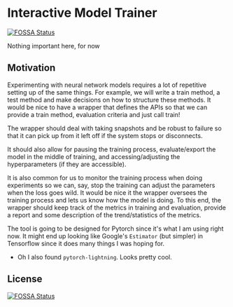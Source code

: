 # Interactive Model Trainer
[![FOSSA Status](https://app.fossa.io/api/projects/git%2Bgithub.com%2Fjustinchuby%2Fpytorch-interactive-trainer.svg?type=shield)](https://app.fossa.io/projects/git%2Bgithub.com%2Fjustinchuby%2Fpytorch-interactive-trainer?ref=badge_shield)

Nothing important here, for now

## Motivation

Experimenting with neural network models requires a lot of repetitive setting up of the same things. For example, we will write a train method, a test method and make decisions on how to structure these methods. It would be nice to have a wrapper that defines the APIs so that we can provide a train method, evaluation criteria and just call train!

The wrapper should deal with taking snapshots and be robust to failure so that it can pick up from it left off if the system stops or disconnects.

It should also allow for pausing the training process, evaluate/export the model in the middle of training, and accessing/adjusting the hyperparameters (if they are accessible).

It is also common for us to monitor the training process when doing experiments so we can, say, stop the training can adjust the parameters when the loss goes wild. It would be nice it the wrapper oversees the training process and lets us know how the model is doing. To this end, the wrapper should keep track of the metrics in training and evaluation, provide a report and some description of the trend/statistics of the metrics.

The tool is going to be designed for Pytorch since it's what I am using right now. It might end up looking like Google's `Estimator` (but simpler) in Tensorflow since it does many things I was hoping for.

- Oh I also found `pytorch-lightning`. Looks pretty cool.


## License
[![FOSSA Status](https://app.fossa.io/api/projects/git%2Bgithub.com%2Fjustinchuby%2Fpytorch-interactive-trainer.svg?type=large)](https://app.fossa.io/projects/git%2Bgithub.com%2Fjustinchuby%2Fpytorch-interactive-trainer?ref=badge_large)